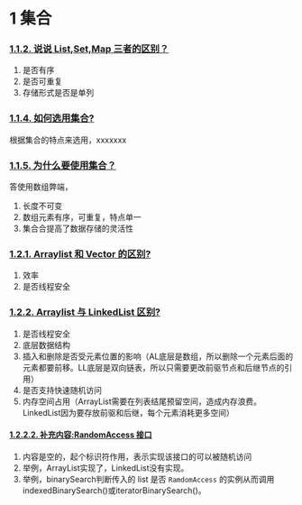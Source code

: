 # 1 集合

### [1.1.2. 说说 List,Set,Map 三者的区别？](https://snailclimb.gitee.io/javaguide/#/docs/java/collection/Java%E9%9B%86%E5%90%88%E6%A1%86%E6%9E%B6%E5%B8%B8%E8%A7%81%E9%9D%A2%E8%AF%95%E9%A2%98?id=_112-%e8%af%b4%e8%af%b4-listsetmap-%e4%b8%89%e8%80%85%e7%9a%84%e5%8c%ba%e5%88%ab%ef%bc%9f)

1. 是否有序
2. 是否可重复
3. 存储形式是否是单列

### [1.1.4. 如何选用集合?](https://snailclimb.gitee.io/javaguide/#/docs/java/collection/Java%E9%9B%86%E5%90%88%E6%A1%86%E6%9E%B6%E5%B8%B8%E8%A7%81%E9%9D%A2%E8%AF%95%E9%A2%98?id=_114-%e5%a6%82%e4%bd%95%e9%80%89%e7%94%a8%e9%9b%86%e5%90%88)

根据集合的特点来选用，xxxxxxx

### [1.1.5. 为什么要使用集合？](https://snailclimb.gitee.io/javaguide/#/docs/java/collection/Java%E9%9B%86%E5%90%88%E6%A1%86%E6%9E%B6%E5%B8%B8%E8%A7%81%E9%9D%A2%E8%AF%95%E9%A2%98?id=_115-%e4%b8%ba%e4%bb%80%e4%b9%88%e8%a6%81%e4%bd%bf%e7%94%a8%e9%9b%86%e5%90%88%ef%bc%9f)

答使用数组弊端，

1. 长度不可变
2. 数组元素有序，可重复，特点单一
3. 集合合提高了数据存储的灵活性

### [1.2.1. Arraylist 和 Vector 的区别?](https://snailclimb.gitee.io/javaguide/#/docs/java/collection/Java%E9%9B%86%E5%90%88%E6%A1%86%E6%9E%B6%E5%B8%B8%E8%A7%81%E9%9D%A2%E8%AF%95%E9%A2%98?id=_121-arraylist-%e5%92%8c-vector-%e7%9a%84%e5%8c%ba%e5%88%ab)

1. 效率
2. 是否线程安全

### [1.2.2. Arraylist 与 LinkedList 区别?](https://snailclimb.gitee.io/javaguide/#/docs/java/collection/Java%E9%9B%86%E5%90%88%E6%A1%86%E6%9E%B6%E5%B8%B8%E8%A7%81%E9%9D%A2%E8%AF%95%E9%A2%98?id=_122-arraylist-%e4%b8%8e-linkedlist-%e5%8c%ba%e5%88%ab)

1. 是否线程安全
2. 底层数据结构
3. 插入和删除是否受元素位置的影响（AL底层是数组，所以删除一个元素后面的元素都要前移。LL底层是双向链表，所以只需要更改前驱节点和后继节点的引用）
4. 是否支持快速随机访问
5. 内存空间占用（ArrayList需要在列表结尾预留空间，造成内存浪费。LinkedList因为要存放前驱和后继，每个元素消耗更多空间）

#### [1.2.2.2. 补充内容:RandomAccess 接口](https://snailclimb.gitee.io/javaguide/#/docs/java/collection/Java%E9%9B%86%E5%90%88%E6%A1%86%E6%9E%B6%E5%B8%B8%E8%A7%81%E9%9D%A2%E8%AF%95%E9%A2%98?id=_1222-%e8%a1%a5%e5%85%85%e5%86%85%e5%ae%b9randomaccess-%e6%8e%a5%e5%8f%a3)

1. 内容是空的，起个标识符作用，表示实现该接口的可以被随机访问
2. 举例，ArrayList实现了，LinkedList没有实现。
3. 举例，binarySearch判断传入的 list 是否 `RamdomAccess` 的实例从而调用indexedBinarySearch()或iteratorBinarySearch()。